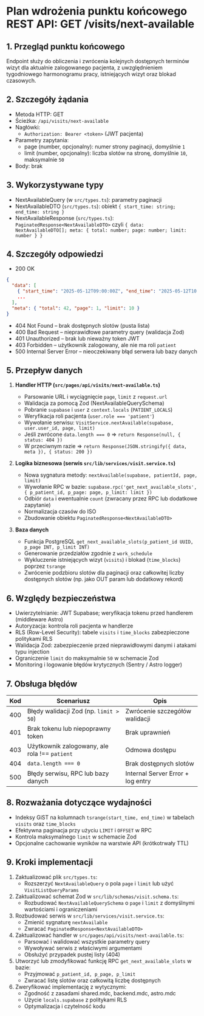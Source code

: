 # Plan wdrożenia punktu końcowego REST API: GET /visits/next-available

## 1. Przegląd punktu końcowego
Endpoint służy do obliczenia i zwrócenia kolejnych dostępnych terminów wizyt dla aktualnie zalogowanego pacjenta, z uwzględnieniem tygodniowego harmonogramu pracy, istniejących wizyt oraz blokad czasowych.

## 2. Szczegóły żądania
- Metoda HTTP: GET
- Ścieżka: `/api/visits/next-available`
- Nagłówki:
  - `Authorization: Bearer <token>` (JWT pacjenta)
- Parametry zapytania:
  - page (number, opcjonalny): numer strony paginacji, domyślnie `1`
  - limit (number, opcjonalny): liczba slotów na stronę, domyślnie `10`, maksymalnie `50`
- Body: brak

## 3. Wykorzystywane typy
- NextAvailableQuery (w `src/types.ts`): parametry paginacji
- NextAvailableDTO (`src/types.ts`): obiekt `{ start_time: string; end_time: string }`
- NextAvailableResponse (`src/types.ts`): `PaginatedResponse<NextAvailableDTO>` czyli `{ data: NextAvailableDTO[]; meta: { total: number; page: number; limit: number } }`

## 4. Szczegóły odpowiedzi
- 200 OK
```json
{
  "data": [
    { "start_time": "2025-05-12T09:00:00Z", "end_time": "2025-05-12T10:00:00Z" },
    ...
  ],
  "meta": { "total": 42, "page": 1, "limit": 10 }
}
```
- 404 Not Found – brak dostępnych slotów (pusta lista)
- 400 Bad Request – nieprawidłowe parametry query (walidacja Zod)
- 401 Unauthorized – brak lub nieważny token JWT
- 403 Forbidden – użytkownik zalogowany, ale nie ma roli `patient`
- 500 Internal Server Error – nieoczekiwany błąd serwera lub bazy danych

## 5. Przepływ danych
1. **Handler HTTP (`src/pages/api/visits/next-available.ts`)**
   - Parsowanie URL i wyciągnięcie `page`, `limit` z `request.url`
   - Walidacja za pomocą Zod (NextAvailableQuerySchema)
   - Pobranie `supabase` i `user` z `context.locals` (`PATIENT_LOCALS`)
   - Weryfikacja roli pacjenta (`user.role === 'patient'`)
   - Wywołanie serwisu: `VisitService.nextAvailable(supabase, user.user_id, page, limit)`
   - Jeśli zwrócone `data.length === 0` => `return Response(null, { status: 404 })`
   - W przeciwnym razie => `return Response(JSON.stringify({ data, meta }), { status: 200 })`

2. **Logika biznesowa (serwis `src/lib/services/visit.service.ts`)**
   - Nowa sygnatura metody: `nextAvailable(supabase, patientId, page, limit)`
   - Wywołanie RPC w bazie: `supabase.rpc('get_next_available_slots', { p_patient_id, p_page: page, p_limit: limit })`
   - Odbiór `data` i ewentualnie `count` (zwracany przez RPC lub dodatkowe zapytanie)
   - Normalizacja czasów do ISO
   - Zbudowanie obiektu `PaginatedResponse<NextAvailableDTO>`

3. **Baza danych**
   - Funkcja PostgreSQL `get_next_available_slots(p_patient_id UUID, p_page INT, p_limit INT)`
   - Generowanie przedziałów zgodnie z `work_schedule`
   - Wykluczenie istniejących wizyt (`visits`) i blokad (`time_blocks`) poprzez `tsrange`
   - Zwrócenie podzbioru slotów dla paginacji oraz całkowitej liczby dostępnych slotów (np. jako OUT param lub dodatkowy rekord)

## 6. Względy bezpieczeństwa
- Uwierzytelnianie: JWT Supabase; weryfikacja tokenu przed handlerem (middleware Astro)
- Autoryzacja: kontrola roli pacjenta w handlerze
- RLS (Row-Level Security): tabele `visits` i `time_blocks` zabezpieczone politykami RLS
- Walidacja Zod: zabezpieczenie przed nieprawidłowymi danymi i atakami typu injection
- Ograniczenie `limit` do maksymalnie `50` w schemacie Zod
- Monitoring i logowanie błędów krytycznych (Sentry / Astro logger)

## 7. Obsługa błędów
| Kod | Scenariusz                                         | Opis                              |
|-----|----------------------------------------------------|-----------------------------------|
| 400 | Błędy walidacji Zod (np. `limit > 50`)             | Zwrócenie szczegółów walidacji    |
| 401 | Brak tokenu lub niepoprawny token                  | Brak uprawnień                    |
| 403 | Użytkownik zalogowany, ale rola !== `patient`      | Odmowa dostępu                    |
| 404 | `data.length === 0`                                | Brak dostępnych slotów            |
| 500 | Błędy serwisu, RPC lub bazy danych                  | Internal Server Error + log entry |

## 8. Rozważania dotyczące wydajności
- Indeksy GiST na kolumnach `tsrange(start_time, end_time)` w tabelach `visits` oraz `time_blocks`
- Efektywna paginacja przy użyciu `LIMIT` i `OFFSET` w RPC
- Kontrola maksymalnego `limit` w schemacie Zod
- Opcjonalne cachowanie wyników na warstwie API (krótkotrwały TTL)

## 9. Kroki implementacji
1. Zaktualizować plik `src/types.ts`:
   - Rozszerzyć `NextAvailableQuery` o pola `page` i `limit` lub użyć `VisitListQueryParams`
2. Zaktualizować schemat Zod w `src/lib/schemas/visit.schema.ts`:
   - Rozbudować `NextAvailableQuerySchema` o `page` i `limit` z domyślnymi wartościami i ograniczeniami
3. Rozbudować serwis w `src/lib/services/visit.service.ts`:
   - Zmienić sygnaturę `nextAvailable`
   - Zwracać `PaginatedResponse<NextAvailableDTO>`
4. Zaktualizować handler w `src/pages/api/visits/next-available.ts`:
   - Parsować i walidować wszystkie parametry query
   - Wywoływać serwis z właściwymi argumentami
   - Obsłużyć przypadek pustej listy (404)
5. Utworzyć lub zmodyfikować funkcję RPC `get_next_available_slots` w bazie:
   - Przyjmować `p_patient_id, p_page, p_limit`
   - Zwracać listę slotów oraz całkowitą liczbę dostępnych
6. Zweryfikować implementację z wytycznymi:
   - Zgodność z zasadami shared.mdc, backend.mdc, astro.mdc
   - Użycie `locals.supabase` z politykami RLS
   - Optymalizacja i czytelność kodu

